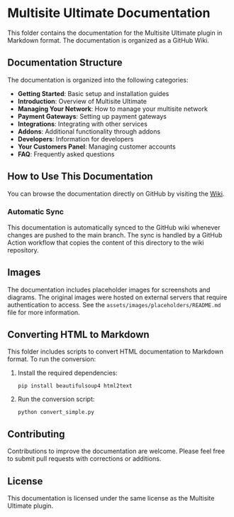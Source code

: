 # Multisite Ultimate Documentation

This folder contains the documentation for the Multisite Ultimate plugin in Markdown format. The documentation is organized as a GitHub Wiki.

## Documentation Structure

The documentation is organized into the following categories:

- **Getting Started**: Basic setup and installation guides
- **Introduction**: Overview of Multisite Ultimate
- **Managing Your Network**: How to manage your multisite network
- **Payment Gateways**: Setting up payment gateways
- **Integrations**: Integrating with other services
- **Addons**: Additional functionality through addons
- **Developers**: Information for developers
- **Your Customers Panel**: Managing customer accounts
- **FAQ**: Frequently asked questions

## How to Use This Documentation

You can browse the documentation directly on GitHub by visiting the [Wiki](https://github.com/superdav42/wp-multisite-waas/wiki).

### Automatic Sync

This documentation is automatically synced to the GitHub wiki whenever changes are pushed to the main branch. The sync is handled by a GitHub Action workflow that copies the content of this directory to the wiki repository.

## Images

The documentation includes placeholder images for screenshots and diagrams. The original images were hosted on external servers that require authentication to access. See the `assets/images/placeholders/README.md` file for more information.

## Converting HTML to Markdown

This folder includes scripts to convert HTML documentation to Markdown format. To run the conversion:

1. Install the required dependencies:
   ```
   pip install beautifulsoup4 html2text
   ```

2. Run the conversion script:
   ```
   python convert_simple.py
   ```

## Contributing

Contributions to improve the documentation are welcome. Please feel free to submit pull requests with corrections or additions.

## License

This documentation is licensed under the same license as the Multisite Ultimate plugin.
